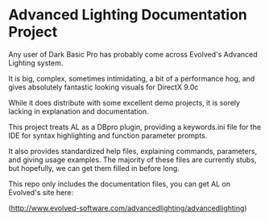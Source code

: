 Advanced Lighting Documentation Project
========================

Any user of Dark Basic Pro has probably come across Evolved's Advanced Lighting system.

It is big, complex, sometimes intimidating, a bit of a performance hog, and gives absolutely fantastic looking visuals for DirectX 9.0c

While it does distribute with some excellent demo projects, it is sorely lacking in explanation and documentation.

This project treats AL as a DBpro plugin, providing a keywords.ini file for the IDE for syntax highlighting and function parameter prompts.

It also provides standardized help files, explaining commands, parameters, and giving usage examples. The majority of these files are currently stubs, but hopefully, we can get them filled in before long.

This repo only includes the documentation files, you can get AL on Evolved's site here:

(http://www.evolved-software.com/advancedlighting/advancedlighting)
